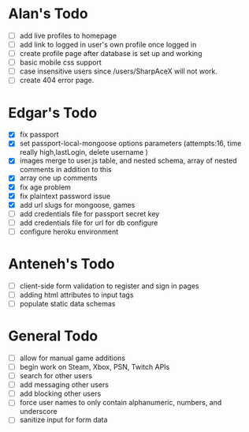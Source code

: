 # Alan's Todo
- [ ] add live profiles to homepage
- [ ] add link to logged in user's own profile once logged in
- [ ] create profile page after database is set up and working
- [ ] basic mobile css support
- [ ] case insensitive users since /users/SharpAceX will not work.
- [ ] create 404 error page.

# Edgar's Todo
- [X] fix passport
- [X] set passport-local-mongoose options parameters (attempts:16, time really high,lastLogin, delete username )
- [X] images merge to user.js table, and nested schema, array of nested comments in addition to this
- [X] array one up comments
- [X] fix age problem
- [X] fix plaintext password issue
- [X] add url slugs for mongoose, games
- [ ] add credentials file for passport secret key
- [ ] add credentials file for url for db configure
- [ ] configure heroku environment

# Anteneh's Todo
- [ ] client-side form validation to register and sign in pages
- [ ] adding html attributes to input tags
- [ ] populate static data schemas

# General Todo
- [ ] allow for manual game additions
- [ ] begin work on Steam, Xbox, PSN, Twitch APIs
- [ ] search for other users
- [ ] add messaging other users
- [ ] add blocking other users
- [ ] force user names to only contain alphanumeric, numbers, and underscore
- [ ] sanitize input for form data
